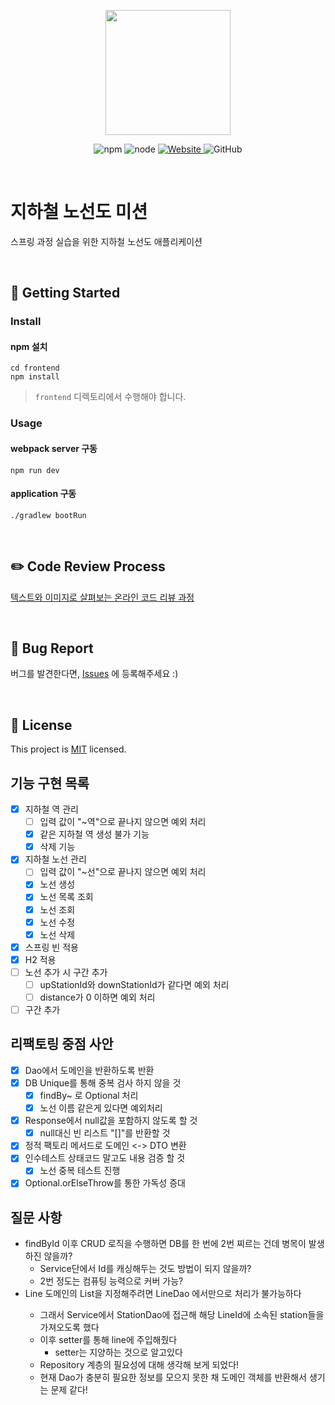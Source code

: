 <p align="center">
    <img width="200px;" src="https://raw.githubusercontent.com/woowacourse/atdd-subway-admin-frontend/master/images/main_logo.png"/>
</p>
<p align="center">
  <img alt="npm" src="https://img.shields.io/badge/npm-%3E%3D%205.5.0-blue">
  <img alt="node" src="https://img.shields.io/badge/node-%3E%3D%209.3.0-blue">
  <a href="https://techcourse.woowahan.com/c/Dr6fhku7" alt="woowacuorse subway">
    <img alt="Website" src="https://img.shields.io/website?url=https%3A%2F%2Fedu.nextstep.camp%2Fc%2FR89PYi5H">
  </a>
  <img alt="GitHub" src="https://img.shields.io/github/license/woowacourse/atdd-subway-map">
</p>

<br>

# 지하철 노선도 미션
스프링 과정 실습을 위한 지하철 노선도 애플리케이션

<br>

## 🚀 Getting Started

### Install
#### npm 설치
```
cd frontend
npm install
```
> `frontend` 디렉토리에서 수행해야 합니다.

### Usage
#### webpack server 구동
```
npm run dev
```
#### application 구동
```
./gradlew bootRun
```
<br>

## ✏️ Code Review Process
[텍스트와 이미지로 살펴보는 온라인 코드 리뷰 과정](https://github.com/next-step/nextstep-docs/tree/master/codereview)

<br>

## 🐞 Bug Report

버그를 발견한다면, [Issues](https://github.com/woowacourse/atdd-subway-map/issues) 에 등록해주세요 :)

<br>

## 📝 License

This project is [MIT](https://github.com/woowacourse/atdd-subway-map/blob/master/LICENSE) licensed.


## 기능 구현 목록
- [x] 지하철 역 관리
    - [ ] 입력 값이 "~역"으로 끝나지 않으면 예외 처리
    - [x] 같은 지하철 역 생성 불가 기능
    - [x] 삭제 기능
- [x] 지하철 노선 관리 
    - [ ] 입력 값이 "~선"으로 끝나지 않으면 예외 처리
    - [x] 노선 생성
    - [x] 노선 목록 조회
    - [x] 노선 조회
    - [x] 노선 수정
    - [x] 노선 삭제
- [x] 스프링 빈 적용
- [x] H2 적용
- [ ] 노선 추가 시 구간 추가
    - [ ] upStationId와 downStationId가 같다면 예외 처리
    - [ ] distance가 0 이하면 예외 처리
- [ ] 구간 추가

## 리팩토링 중점 사안
- [x] Dao에서 도메인을 반환하도록 반환
- [x] DB Unique를 통해 중복 검사 하지 않을 것
    - [x] findBy~ 로 Optional 처리
    - [x] 노선 이름 같은게 있다면 예외처리
- [x] Response에서 null값을 포함하지 않도록 할 것
    - [x] null대신 빈 리스트 "[]"를 반환할 것
- [x] 정적 팩토리 메서드로 도메인 <-> DTO 변환
- [x] 인수테스트 상태코드 말고도 내용 검증 할 것
    - [x] 노선 중복 테스트 진행
- [x] Optional.orElseThrow를 통한 가독성 증대

## 질문 사항
- findById 이후 CRUD 로직을 수행하면 DB를 한 번에 2번 찌르는 건데 병목이 발생하진 않을까?
    - Service단에서 Id를 캐싱해두는 것도 방법이 되지 않을까?
    - 2번 정도는 컴퓨팅 능력으로 커버 가능?
- Line 도메인의 List<Station>을 지정해주려면 LineDao 에서만으로 처리가 불가능하다
    - 그래서 Service에서 StationDao에 접근해 해당 LineId에 소속된 station들을 가져오도록 했다
    - 이후 setter를 통해 line에 주입해줬다
        - setter는 지양하는 것으로 알고있다
    - Repository 계층의 필요성에 대해 생각해 보게 되었다!
    - 현재 Dao가 충분히 필요한 정보를 모으지 못한 채 도메인 객체를 반환해서 생기는 문제 같다!